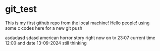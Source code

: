 # git_test
This is my first github repo from the local machine!
Hello people!
using some c codes here for a new git push

asdadasd
sdasd
american horror story right now on tv 23:07
current time 12:00 and date 13-09-2024 still thinking